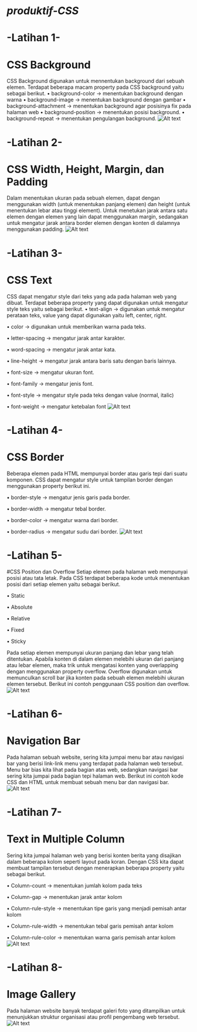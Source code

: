 # ***produktif-CSS***
# -Latihan 1-
# CSS Background
CSS Background digunakan untuk mennentukan background dari sebuah elemen.
Terdapat beberapa macam property pada CSS background yaitu sebagai berikut.
• background-color → menentukan background dengan warna
• background-image → menentukan background dengan gambar
• background-attachment → menentukan background agar posisinya fix pada
halaman web
• background-position → menentukan posisi background.
• background-repeat → menentukan pengulangan background.
![Alt text](https://github.com/arfinadevi28/produktif-CSS/blob/master/lat1.PNG)

# -Latihan 2-
# CSS Width, Height, Margin, dan Padding
Dalam menentukan ukuran pada sebuah elemen, dapat dengan menggunakan
width (untuk menentukan panjang elemen) dan height (untuk menentukan lebar
atau tinggi element). Untuk menetukan jarak antara satu elemen dengan elemen
yang lain dapat menggunakan margin, sedangakan untuk mengatur jarak antara
border elemen dengan konten di dalamnya menggunakan padding.
![Alt text](https://github.com/arfinadevi28/produktif-CSS/blob/master/lat2.PNG)

# -Latihan 3-
# CSS Text
CSS dapat mengatur style dari teks yang ada pada halaman web yang dibuat. Terdapat beberapa property yang dapat digunakan untuk mengatur style teks yaitu sebagai berikut. • text-align → digunakan untuk mengatur perataan teks, value yang dapat digunakan yaitu left, center, right.

• color → digunakan untuk memberikan warna pada teks.

• letter-spacing → mengatur jarak antar karakter.

• word-spacing → mengatur jarak antar kata.

• line-height → mengatur jarak antara baris satu dengan baris lainnya.

• font-size → mengatur ukuran font.

• font-family → mengatur jenis font.

• font-style → mengatur style pada teks dengan value (normal, italic)

• font-weight → mengatur ketebalan font
![Alt text](https://github.com/arfinadevi28/produktif-CSS/blob/master/lat3.PNG)

# -Latihan 4-
# CSS Border
Beberapa elemen pada HTML mempunyai border atau garis tepi dari suatu komponen. CSS dapat mengatur style untuk tampilan border dengan menggunakan property berikut ini.

• border-style → mengatur jenis garis pada border.

• border-width → mengatur tebal border.

• border-color → mengatur warna dari border.

• border-radius → mengatur sudu dari border.
![Alt text](https://github.com/arfinadevi28/produktif-CSS/blob/master/lat4.PNG)

# -Latihan 5-
#CSS Position dan Overflow
Setiap elemen pada halaman web mempunyai posisi atau tata letak. Pada CSS terdapat beberapa kode untuk menentukan posisi dari setiap elemen yaitu sebagai berikut.

• Static

• Absolute

• Relative

• Fixed

• Sticky

Pada setiap elemen mempunyai ukuran panjang dan lebar yang telah ditentukan. Apabila konten di dalam elemen melebihi ukuran dari panjang atau lebar elemen, maka trik untuk mengatasi konten yang overlapping dengan menggunakan property overflow. Overflow digunakan untuk memunculkan scroll bar jika konten pada sebuah elemen melebihi ukuran elemen tersebut. Berikut ini contoh penggunaan CSS position dan overflow.
![Alt text](https://github.com/arfinadevi28/produktif-CSS/blob/master/lat5.PNG)

# -Latihan 6-
# Navigation Bar
Pada halaman sebuah website, sering kita jumpai menu bar atau navigasi bar yang berisi link-link menu yang terdapat pada halaman web tersebut. Menu bar bias kita lihat pada bagian atas web, sedangkan navigasi bar sering kita jumpai pada bagian tepi halaman web. Berikut ini contoh kode CSS dan HTML untuk membuat sebuah menu bar dan navigasi bar.
![Alt text](https://github.com/arfinadevi28/produktif-CSS/blob/master/lat6.PNG)

# -Latihan 7-
# Text in Multiple Column
Sering kita jumpai halaman web yang berisi konten berita yang disajikan dalam beberapa kolom seperti layout pada koran. Dengan CSS kita dapat membuat tampilan tersebut dengan menerapkan beberapa property yaitu sebagai berikut.

• Column-count → menentukan jumlah kolom pada teks

• Column-gap → menentukan jarak antar kolom

• Column-rule-style → menentukan tipe garis yang menjadi pemisah antar kolom

• Column-rule-width → menentukan tebal garis pemisah antar kolom

• Column-rule-color → menentukan warna garis pemisah antar kolom
![Alt text](https://github.com/arfinadevi28/produktif-CSS/blob/master/lat7.PNG)

# -Latihan 8- 
# Image Gallery
Pada halaman website banyak terdapat galeri foto yang ditampilkan untuk menunjukkan struktur organisasi atau profil pengembang web tersebut.
![Alt text](https://github.com/arfinadevi28/produktif-CSS/blob/master/lat8.PNG)
